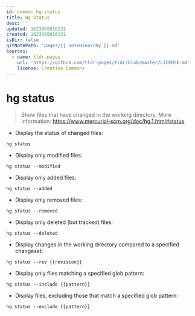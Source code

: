```yaml
---
id: common.hg-status
title: Hg Status
desc: ''
updated: 1623965016131
created: 1623965016131
isDir: false
gitNotePath: 'pages/{{ noteHiearchy }}.md'
sources:
  - name: tldr-pages
    url: 'https://github.com/tldr-pages/tldr/blob/master/LICENSE.md'
    license: Creative Commons
---
```

# hg status

> Show files that have changed in the working directory.
> More information: <https://www.mercurial-scm.org/doc/hg.1.html#status>.

- Display the status of changed files:

`hg status`

- Display only modified files:

`hg status --modified`

- Display only added files:

`hg status --added`

- Display only removed files:

`hg status --removed`

- Display only deleted (but tracked) files:

`hg status --deleted`

- Display changes in the working directory compared to a specified changeset:

`hg status --rev {{revision}}`

- Display only files matching a specified glob pattern:

`hg status --include {{pattern}}`

- Display files, excluding those that match a specified glob pattern:

`hg status --exclude {{pattern}}`

